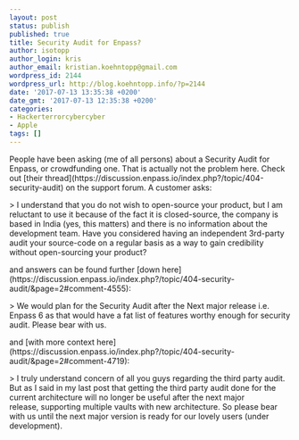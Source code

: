 ```yaml
---
layout: post
status: publish
published: true
title: Security Audit for Enpass?
author: isotopp
author_login: kris
author_email: kristian.koehntopp@gmail.com
wordpress_id: 2144
wordpress_url: http://blog.koehntopp.info/?p=2144
date: '2017-07-13 13:35:38 +0200'
date_gmt: '2017-07-13 12:35:38 +0200'
categories:
- Hackerterrorcybercyber
- Apple
tags: []
---
```

<p>People have been asking (me of all persons) about a Security Audit for Enpass, or crowdfunding one. That is actually not the problem here. Check out [their thread](https://discussion.enpass.io/index.php?/topic/404-security-audit) on the support forum. <!--more-->A customer asks:</p>
<p>> I understand that you do not wish to open-source your product,&nbsp;but I am reluctant to use it because of the fact it is closed-source, the company is based in India (yes, this matters) and there is no information about the development team. Have you considered having an independent 3rd-party audit your source-code on a regular basis as a way to gain credibility without open-sourcing your product?</p>
<p> and answers can be found further [down here](https://discussion.enpass.io/index.php?/topic/404-security-audit/&page=2#comment-4555): </p>
<p>> We would plan for the Security Audit after the Next major release i.e. Enpass 6 as that would have a fat list of features worthy enough for security audit. Please bear with us.</p>
<p> and [with more context here](https://discussion.enpass.io/index.php?/topic/404-security-audit/&page=2#comment-4719): </p>
<p>> I truly understand concern of all you guys regarding the third party audit. But as I said in my last post that getting the third party audit&nbsp;done for the current architecture&nbsp;will no longer be useful after the next major release,&nbsp;supporting multiple vaults with new architecture. So please bear with us until the next major version is ready for our lovely users&nbsp;(under development).</p>
